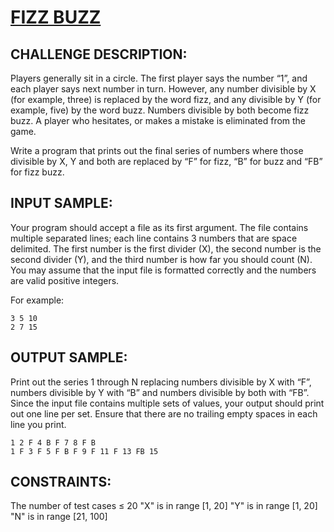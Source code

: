 # [FIZZ BUZZ]
## CHALLENGE DESCRIPTION:


Players generally sit in a circle. The first player says the number “1”, and each player says next number in turn. However, any number divisible by X (for example, three) is replaced by the word fizz, and any divisible by Y (for example, five) by the word buzz. Numbers divisible by both become fizz buzz. A player who hesitates, or makes a mistake is eliminated from the game.

Write a program that prints out the final series of numbers where those divisible by X, Y and both are replaced by “F” for fizz, “B” for buzz and “FB” for fizz buzz.

## INPUT SAMPLE:

Your program should accept a file as its first argument. The file contains multiple separated lines; each line contains 3 numbers that are space delimited. The first number is the first divider (X), the second number is the second divider (Y), and the third number is how far you should count (N). You may assume that the input file is formatted correctly and the numbers are valid positive integers.

For example:

```
3 5 10
2 7 15
```

## OUTPUT SAMPLE:

Print out the series 1 through N replacing numbers divisible by X with “F”, numbers divisible by Y with “B” and numbers divisible by both with “FB”. Since the input file contains multiple sets of values, your output should print out one line per set. Ensure that there are no trailing empty spaces in each line you print.

```
1 2 F 4 B F 7 8 F B
1 F 3 F 5 F B F 9 F 11 F 13 FB 15
```

## CONSTRAINTS:

The number of test cases ≤ 20
"X" is in range [1, 20]
"Y" is in range [1, 20]
"N" is in range [21, 100]

[FIZZ BUZZ]:https://www.codeeval.com/open_challenges/1/
